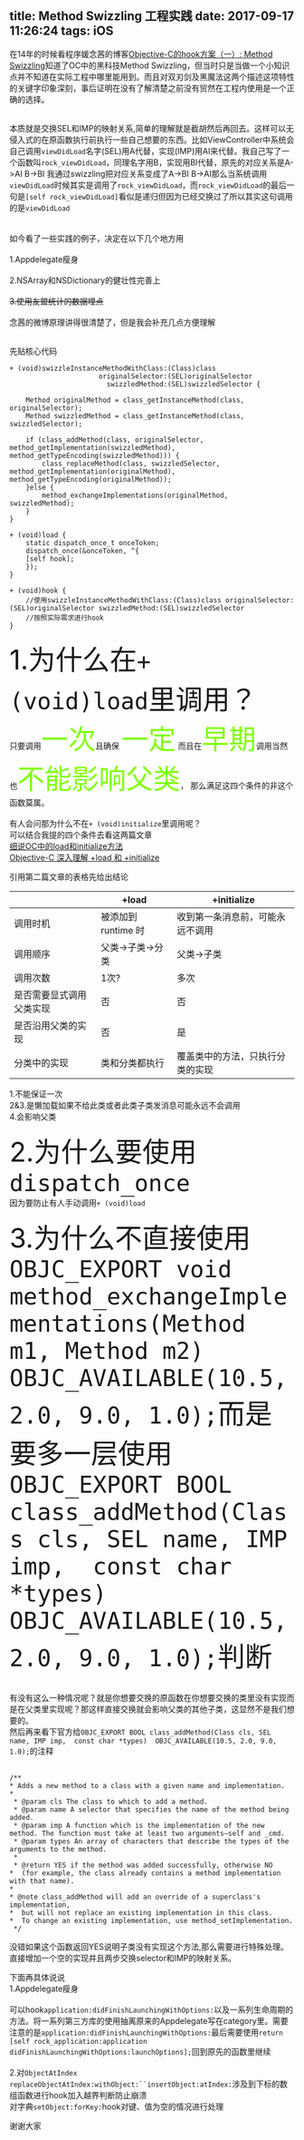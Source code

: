title: Method Swizzling 工程实践
date: 2017-09-17 11:26:24
tags: iOS
---
在14年的时候看程序媛念茜的博客[Objective-C的hook方案（一）: Method Swizzling](http://blog.csdn.net/yiyaaixuexi/article/details/9374411)知道了OC中的黑科技Method Swizzling，但当时只是当做一个小知识点并不知道在实际工程中哪里能用到。而且对双刃剑及黑魔法这两个描述这项特性的关键字印象深刻，事后证明在没有了解清楚之前没有贸然在工程内使用是一个正确的选择。 </br></br>

本质就是交换SEL和IMP的映射关系,简单的理解就是截胡然后再回去。这样可以无侵入式的在原函数执行前执行一些自己想要的东西。比如ViewController中系统会自己调用`viewDidLoad`名字(SEL)用A代替，实现(IMP)用AI来代替。我自己写了一个函数叫`rock_viewDidLoad`，同理名字用B，实现用BI代替，原先的对应关系是A->AI B->BI 我通过swizzling把对应关系变成了A->BI B->AI那么当系统调用`viewDidLoad`时候其实是调用了`rock_viewDidLoad`，而`rock_viewDidLoad`的最后一句是`[self rock_viewDidLoad]`看似是递归但因为已经交换过了所以其实这句调用的是`viewDidLoad`
</br></br></br>如今看了一些实践的例子，决定在以下几个地方用 </br></br>
1.Appdelegate瘦身</br></br>
2.NSArray和NSDictionary的健壮性完善上</br></br>
~~3.使用友盟统计的数据埋点~~</br></br>
念茜的微博原理讲得很清楚了，但是我会补充几点方便理解</br></br>

先贴核心代码

    + (void)swizzleInstanceMethodWithClass:(Class)class 
                          originalSelector:(SEL)originalSelector 
                            swizzledMethod:(SEL)swizzledSelector {
        
        Method originalMethod = class_getInstanceMethod(class, originalSelector);
        Method swizzledMethod = class_getInstanceMethod(class, swizzledSelector);
    
        if (class_addMethod(class, originalSelector, method_getImplementation(swizzledMethod), method_getTypeEncoding(swizzledMethod))) {
            class_replaceMethod(class, swizzledSelector, method_getImplementation(originalMethod), method_getTypeEncoding(originalMethod));
        }else {
            method_exchangeImplementations(originalMethod, swizzledMethod);
        }
    }
    
    + (void)load {
        static dispatch_once_t onceToken;
        dispatch_once(&onceToken, ^{
        [self hook];
        });
    }
    
    + (void)hook {
        //使用swizzleInstanceMethodWithClass:(Class)class originalSelector:(SEL)originalSelector swizzledMethod:(SEL)swizzledSelector
        //按照实际需求进行hook
    }

<font size = 8>1.为什么在`+ (void)load`里调用？</br></font>
只要调用<font color=#7FFF00 size=10>一次</font>且确保 <font color=#7FFF00 size=10>一定</font> 而且在<font color=#7FFF00 size=10>早期</font>调用当然也<font color=#7FFF00 size=10>不能影响父类</font>，
那么满足这四个条件的非这个函数莫属。</br></br>
有人会问那为什么不在`+ (void)initialize`里调用呢？</br>
可以结合我提的四个条件去看这两篇文章</br>
[细说OC中的load和initialize方法](http://www.jianshu.com/p/d25f691f0b07)</br>
[Objective-C 深入理解 +load 和 +initialize](http://www.jianshu.com/p/872447c6dc3f)

引用第二篇文章的表格先给出结论

 |               | +load            | +initialize   |
 | -------------  |------------- | ----- |
 | 调用时机       | 被添加到 runtime 时  | 收到第一条消息前，可能永远不调用  |
 |调用顺序       | 父类->子类->分类       |   父类->子类  |
 | 调用次数  |1次?   |    多次  |
 |是否需要显式调用父类实现 |否 |否 |
 |是否沿用父类的实现 |否 |是 |
 |分类中的实现 |类和分类都执行 |覆盖类中的方法，只执行分类的实现 |

1.不能保证一次</br>
2&3.是懒加载如果不给此类或者此类子类发消息可能永远不会调用</br>4.会影响父类

<font size=8>2.为什么要使用`dispatch_once`</font></br>
因为要防止有人手动调用`+ (void)load`

<font size=8>3.为什么不直接使用`OBJC_EXPORT void method_exchangeImplementations(Method m1, Method m2) 
    OBJC_AVAILABLE(10.5, 2.0, 9.0, 1.0);`而是要多一层使用`OBJC_EXPORT BOOL class_addMethod(Class cls, SEL name, IMP imp, 
                                 const char *types) 
    OBJC_AVAILABLE(10.5, 2.0, 9.0, 1.0);`判断</font></br></br>

有没有这么一种情况呢？就是你想要交换的原函数在你想要交换的类里没有实现而是在父类里实现呢？那这样直接交换就会影响父类的其他子类，这显然不是我们想要的。</br>
然后再来看下官方给`OBJC_EXPORT BOOL class_addMethod(Class cls, SEL name, IMP imp, 
                                 const char *types) 
    OBJC_AVAILABLE(10.5, 2.0, 9.0, 1.0);`的注释</br></br>

    /** 
    * Adds a new method to a class with a given name and implementation.
    * 
     * @param cls The class to which to add a method.
     * @param name A selector that specifies the name of the method being added.
     * @param imp A function which is the implementation of the new method. The function must take at least two arguments—self and _cmd.
     * @param types An array of characters that describe the types of the arguments to the method. 
     * 
     * @return YES if the method was added successfully, otherwise NO 
    *  (for example, the class already contains a method implementation with that name).
    *
    * @note class_addMethod will add an override of a superclass's implementation, 
    *  but will not replace an existing implementation in this class. 
    *  To change an existing implementation, use method_setImplementation.
     */
     
没错如果这个函数返回YES说明子类没有实现这个方法,那么需要进行特殊处理。直接增加一个空的实现并且两步交换selector和IMP的映射关系。</br>

下面再具体说说</br>
1.Appdelegate瘦身</br></br>
可以hook`application:didFinishLaunchingWithOptions:`以及一系列生命周期的方法。将一系列第三方库的使用抽离原来的Appdelegate写在category里。需要注意的是`application:didFinishLaunchingWithOptions:`最后需要使用`return [self rock_application:application didFinishLaunchingWithOptions:launchOptions];`回到原先的函数里继续</br></br>
2.对`ObjectAtIndex` `replaceObjectAtIndex:withObject:``insertObject:atIndex:`涉及到下标的数组函数进行hook加入越界判断防止崩溃</br>
对字典`setObject:forKey:`hook对键、值为空的情况进行处理

谢谢大家
    



